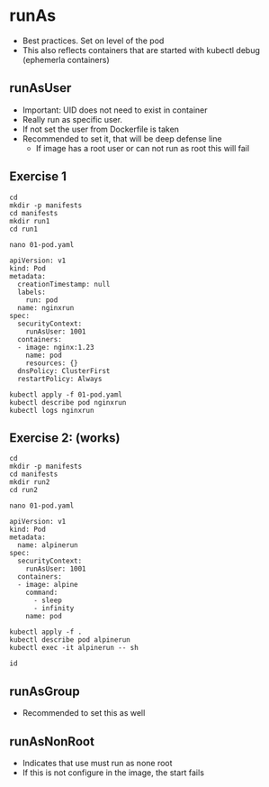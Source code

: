 # runAs 

  * Best practices. Set on level of the pod
  * This also reflects containers that are started with kubectl debug (ephemerla containers)


## runAsUser 

  * Important: UID does not need to exist in container 
  * Really run as specific user.
  * If not set the user from Dockerfile is taken
  * Recommended to set it, that will be deep defense line
    * If image has a root user or can not run as root this will fail 

## Exercise 1 

```
cd
mkdir -p manifests
cd manifests
mkdir run1
cd run1
```

```
nano 01-pod.yaml
```

```
apiVersion: v1
kind: Pod
metadata:
  creationTimestamp: null
  labels:
    run: pod
  name: nginxrun
spec:
  securityContext:
    runAsUser: 1001
  containers:
  - image: nginx:1.23
    name: pod
    resources: {}
  dnsPolicy: ClusterFirst
  restartPolicy: Always
```

```
kubectl apply -f 01-pod.yaml
kubectl describe pod nginxrun
kubectl logs nginxrun 
```

## Exercise 2: (works) 

```
cd
mkdir -p manifests
cd manifests
mkdir run2
cd run2
```

```
nano 01-pod.yaml
```

```
apiVersion: v1
kind: Pod
metadata:
  name: alpinerun
spec:
  securityContext:
    runAsUser: 1001
  containers:
  - image: alpine
    command:
      - sleep
      - infinity 
    name: pod
```

```
kubectl apply -f .
kubectl describe pod alpinerun
kubectl exec -it alpinerun -- sh
```

```
id
```

## runAsGroup 

  * Recommended to set this as well 

## runAsNonRoot 

  * Indicates that use must run as none root
  * If this is not configure in the image, the start fails
